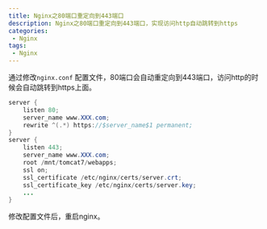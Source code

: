 ```yaml
---
title: Nginx之80端口重定向到443端口
description: Nginx之80端口重定向到443端口，实现访问http自动跳转到https
categories:
 - Nginx
tags:
 - Nginx
---
```


通过修改```nginx.conf``` 配置文件，80端口会自动重定向到443端口，访问http的时候会自动跳转到https上面。  
```java  
server {
    listen 80;
    server_name www.XXX.com;
    rewrite ^(.*) https://$server_name$1 permanent;
}  
server {
    listen 443;
    server_name www.XXX.com;
    root /mnt/tomcat7/webapps;
    ssl on;
    ssl_certificate /etc/nginx/certs/server.crt;
    ssl_certificate_key /etc/nginx/certs/server.key;
    ...
}  
```  
修改配置文件后，重启nginx。  
